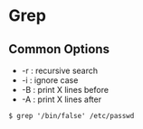 # Grep

## Common Options

* \-r : recursive search
* \-i : ignore case
* \-B : print X lines before
* \-A : print X lines after

```
$ grep '/bin/false' /etc/passwd 
```


